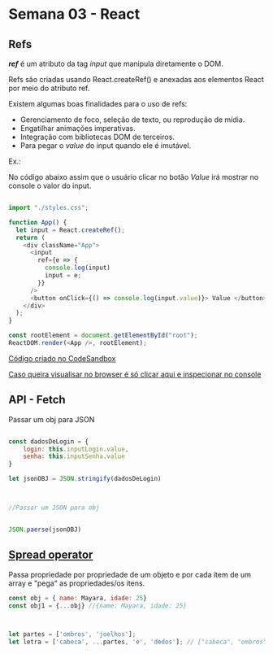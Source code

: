 # Semana 03 - React

## Refs 
_**ref**_ é um atributo da tag _input_ que manipula diretamente o DOM.

Refs são criadas usando React.createRef() e anexadas aos elementos React por meio do atributo ref.

Existem algumas boas finalidades para o uso de refs:

* Gerenciamento de foco, seleção de texto, ou reprodução de mídia.
* Engatilhar animações imperativas.
* Integração com bibliotecas DOM de terceiros.
* Para pegar o _value_ do input quando ele é imutável.

Ex.:


No código abaixo assim que o usuário clicar no botão _Value_ irá mostrar no console o valor do input.

```js

import "./styles.css";

function App() {
  let input = React.createRef();
  return (
    <div className="App">
      <input
        ref={e => {
          console.log(input)
          input = e;
        }}
      />
      <button onClick={() => console.log(input.value)}> Value </button>
    </div>
  );
}

const rootElement = document.getElementById("root");
ReactDOM.render(<App />, rootElement);

```
[Código criado no CodeSandbox](https://codesandbox.io)

[Caso queira visualisar no browser é só clicar aqui e inspecionar no console](https://ix3j0.csb.dev/)


## API - Fetch


Passar um obj para JSON
```js

const dadosDeLogin = {
    login: this.inputLogin.value,
    senha: this.inputSenha.value
}

let jsonOBJ = JSON.stringify(dadosDeLogin)



//Passar um JSON para obj


JSON.paerse(jsonOBJ)

```


## [Spread operator](https://developer.mozilla.org/pt-BR/docs/Web/JavaScript/Reference/Operators/Spread_operator)


Passa propriedade por propriedade de um objeto e por cada item de um array e "pega" as propriedades/os itens.

```js
const obj = { name: Mayara, idade: 25}
const obj1 = {...obj} //{name: Mayara, idade: 25}



let partes = ['ombros', 'joelhos'];
let letra = ['cabeca', ...partes, 'e', 'dedos']; // ["cabeca", "ombros", "joelhos", "e", "dedos"]

```